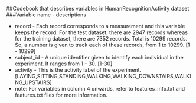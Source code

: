 ##Codebook that describes variables in HumanRecognitionActivity dataset
###Variable name - descriptions
* record - Each record corresponds to a measurement and this variable keeps the record. For the test dataset, there are 2947 records whereas for the training dataset, there are 7352 records. Total is 10299 records. So, a number is given to track each of these records, from 1 to 10299. [1 - 10299]
* subject_id - A unique identifier given to identify each individual in the experiment. It ranges from 1 - 30. [1-30]
* activity - This is the activity label of the experiment. [LAYING,SITTING,STANDING,WALKING,WALKING_DOWNSTAIRS,WALKING_UPSTAIRS]
* note: For variables in column 4 onwards, refer to features_info.txt and features.txt files for more information.
